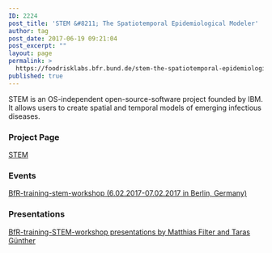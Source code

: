 ```yaml
---
ID: 2224
post_title: 'STEM &#8211; The Spatiotemporal Epidemiological Modeler'
author: tag
post_date: 2017-06-19 09:21:04
post_excerpt: ""
layout: page
permalink: >
  https://foodrisklabs.bfr.bund.de/stem-the-spatiotemporal-epidemiological-modeler/
published: true
---
```

STEM is an OS-independent open-source-software project founded by IBM. It allows users to create spatial and temporal models of emerging infectious diseases.
<h3>Project Page</h3>
<a href="https://www.eclipse.org/stem/">STEM</a>
<h3>Events</h3>
<a href="https://foodrisklabs.bfr.bund.de/events/bfr-training-stem-workshop/">BfR-training-stem-workshop (6.02.2017-07.02.2017 in Berlin, Germany)</a>
<h3>Presentations</h3>
<a href="https://foodrisklabs.bfr.bund.de/events/bfr-training-stem-workshop/#Presentation">BfR-training-STEM-workshop presentations by Matthias Filter and Taras Günther </a>